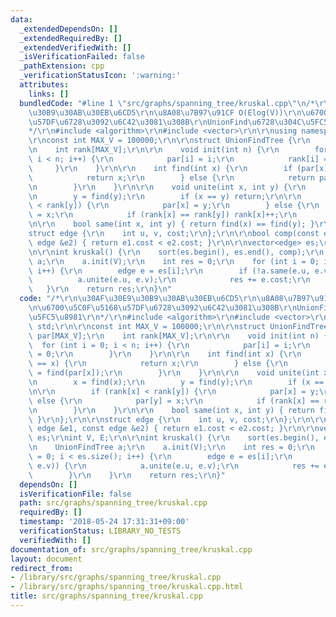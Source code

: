 ```yaml
---
data:
  _extendedDependsOn: []
  _extendedRequiredBy: []
  _extendedVerifiedWith: []
  _isVerificationFailed: false
  _pathExtension: cpp
  _verificationStatusIcon: ':warning:'
  attributes:
    links: []
  bundledCode: "#line 1 \"src/graphs/spanning_tree/kruskal.cpp\"\n/*\r\n\u30AF\u30E9\
    \u30B9\u30AB\u30EB\u6CD5\r\n\u8A08\u7B97\u91CF O(Elog(V))\r\n\u6700\u5C0F\u5168\
    \u57DF\u6728\u3092\u6C42\u3081\u308B\r\nUnionFind\u6728\u304C\u5FC5\u8981\r\n\
    */\r\n#include <algorithm>\r\n#include <vector>\r\n\r\nusing namespace std;\r\n\
    \r\nconst int MAX_V = 100000;\r\n\r\nstruct UnionFindTree {\r\n    int par[MAX_V];\r\
    \n    int rank[MAX_V];\r\n\r\n    void init(int n) {\r\n        for (int i = 0;\
    \ i < n; i++) {\r\n            par[i] = i;\r\n            rank[i] = 0;\r\n   \
    \     }\r\n    }\r\n\r\n    int find(int x) {\r\n        if (par[x] == x) {\r\n\
    \            return x;\r\n        } else {\r\n            return par[x] = find(par[x]);\r\
    \n        }\r\n    }\r\n\r\n    void unite(int x, int y) {\r\n        x = find(x);\r\
    \n        y = find(y);\r\n        if (x == y) return;\r\n\r\n        if (rank[x]\
    \ < rank[y]) {\r\n            par[x] = y;\r\n        } else {\r\n            par[y]\
    \ = x;\r\n            if (rank[x] == rank[y]) rank[x]++;\r\n        }\r\n    }\r\
    \n\r\n    bool same(int x, int y) { return find(x) == find(y); }\r\n};\r\n\r\n\
    struct edge {\r\n    int u, v, cost;\r\n};\r\n\r\nbool comp(const edge &e1, const\
    \ edge &e2) { return e1.cost < e2.cost; }\r\n\r\nvector<edge> es;\r\nint V, E;\r\
    \n\r\nint kruskal() {\r\n    sort(es.begin(), es.end(), comp);\r\n    UnionFindTree\
    \ a;\r\n    a.init(V);\r\n    int res = 0;\r\n    for (int i = 0; i < es.size();\
    \ i++) {\r\n        edge e = es[i];\r\n        if (!a.same(e.u, e.v)) {\r\n  \
    \          a.unite(e.u, e.v);\r\n            res += e.cost;\r\n        }\r\n \
    \   }\r\n    return res;\r\n}\n"
  code: "/*\r\n\u30AF\u30E9\u30B9\u30AB\u30EB\u6CD5\r\n\u8A08\u7B97\u91CF O(Elog(V))\r\
    \n\u6700\u5C0F\u5168\u57DF\u6728\u3092\u6C42\u3081\u308B\r\nUnionFind\u6728\u304C\
    \u5FC5\u8981\r\n*/\r\n#include <algorithm>\r\n#include <vector>\r\n\r\nusing namespace\
    \ std;\r\n\r\nconst int MAX_V = 100000;\r\n\r\nstruct UnionFindTree {\r\n    int\
    \ par[MAX_V];\r\n    int rank[MAX_V];\r\n\r\n    void init(int n) {\r\n      \
    \  for (int i = 0; i < n; i++) {\r\n            par[i] = i;\r\n            rank[i]\
    \ = 0;\r\n        }\r\n    }\r\n\r\n    int find(int x) {\r\n        if (par[x]\
    \ == x) {\r\n            return x;\r\n        } else {\r\n            return par[x]\
    \ = find(par[x]);\r\n        }\r\n    }\r\n\r\n    void unite(int x, int y) {\r\
    \n        x = find(x);\r\n        y = find(y);\r\n        if (x == y) return;\r\
    \n\r\n        if (rank[x] < rank[y]) {\r\n            par[x] = y;\r\n        }\
    \ else {\r\n            par[y] = x;\r\n            if (rank[x] == rank[y]) rank[x]++;\r\
    \n        }\r\n    }\r\n\r\n    bool same(int x, int y) { return find(x) == find(y);\
    \ }\r\n};\r\n\r\nstruct edge {\r\n    int u, v, cost;\r\n};\r\n\r\nbool comp(const\
    \ edge &e1, const edge &e2) { return e1.cost < e2.cost; }\r\n\r\nvector<edge>\
    \ es;\r\nint V, E;\r\n\r\nint kruskal() {\r\n    sort(es.begin(), es.end(), comp);\r\
    \n    UnionFindTree a;\r\n    a.init(V);\r\n    int res = 0;\r\n    for (int i\
    \ = 0; i < es.size(); i++) {\r\n        edge e = es[i];\r\n        if (!a.same(e.u,\
    \ e.v)) {\r\n            a.unite(e.u, e.v);\r\n            res += e.cost;\r\n\
    \        }\r\n    }\r\n    return res;\r\n}"
  dependsOn: []
  isVerificationFile: false
  path: src/graphs/spanning_tree/kruskal.cpp
  requiredBy: []
  timestamp: '2018-05-24 17:31:31+09:00'
  verificationStatus: LIBRARY_NO_TESTS
  verifiedWith: []
documentation_of: src/graphs/spanning_tree/kruskal.cpp
layout: document
redirect_from:
- /library/src/graphs/spanning_tree/kruskal.cpp
- /library/src/graphs/spanning_tree/kruskal.cpp.html
title: src/graphs/spanning_tree/kruskal.cpp
---
```

